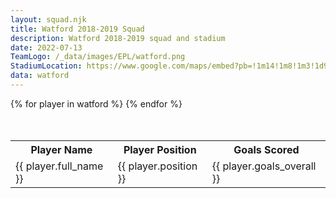 ```yaml
---
layout: squad.njk
title: Watford 2018-2019 Squad
description: Watford 2018-2019 squad and stadium
date: 2022-07-13
TeamLogo: /_data/images/EPL/watford.png
StadiumLocation: https://www.google.com/maps/embed?pb=!1m14!1m8!1m3!1d9902.173315857104!2d-0.4015015!3d51.6498879!3m2!1i1024!2i768!4f13.1!3m3!1m2!1s0x0%3A0xf9781a1803f93563!2sVicarage%20Road%20Stadium!5e0!3m2!1sen!2sza!4v1657777620928!5m2!1sen!2sza
data: watford
---
```


<table class="table" style="margin-left:auto;margin-right:auto;margin-top:10%;">
<tr>
<th>Player Name</th><th>Player Position</th><th>Goals Scored</th>
</tr>
{% for player in watford %}
<tr>
<td>{{ player.full_name }}</td><td>{{ player.position }}</td><td>{{ player.goals_overall }}
</tr>
{% endfor %}
</table>